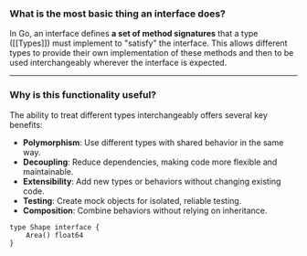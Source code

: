 
### **What is the most basic thing an interface does?**

In Go, an interface defines **a set of method signatures** that a type ([[Types]]) must implement to "satisfy" the interface. This allows different types to provide their own implementation of these methods and then to be used interchangeably wherever the interface is expected.

---

### **Why is this functionality useful?**

The ability to treat different types interchangeably offers several key benefits:

- **Polymorphism**: Use different types with shared behavior in the same way.
- **Decoupling**: Reduce dependencies, making code more flexible and maintainable.
- **Extensibility**: Add new types or behaviors without changing existing code.
- **Testing**: Create mock objects for isolated, reliable testing.
- **Composition**: Combine behaviors without relying on inheritance.

```
type Shape interface {
    Area() float64
}
```




